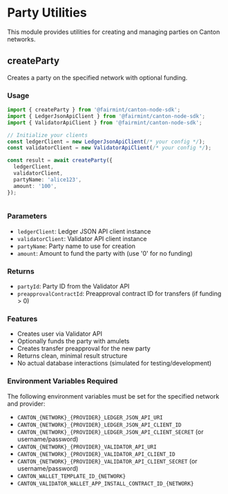 # Party Utilities

This module provides utilities for creating and managing parties on Canton networks.

## createParty

Creates a party on the specified network with optional funding.

### Usage

```typescript
import { createParty } from '@fairmint/canton-node-sdk';
import { LedgerJsonApiClient } from '@fairmint/canton-node-sdk';
import { ValidatorApiClient } from '@fairmint/canton-node-sdk';

// Initialize your clients
const ledgerClient = new LedgerJsonApiClient(/* your config */);
const validatorClient = new ValidatorApiClient(/* your config */);

const result = await createParty({
  ledgerClient,
  validatorClient,
  partyName: 'alice123',
  amount: '100',
});



```

### Parameters

- `ledgerClient`: Ledger JSON API client instance
- `validatorClient`: Validator API client instance
- `partyName`: Party name to use for creation
- `amount`: Amount to fund the party with (use '0' for no funding)

### Returns

- `partyId`: Party ID from the Validator API
- `preapprovalContractId`: Preapproval contract ID for transfers (if funding > 0)

### Features

- Creates user via Validator API
- Optionally funds the party with amulets
- Creates transfer preapproval for the new party
- Returns clean, minimal result structure
- No actual database interactions (simulated for testing/development)

### Environment Variables Required

The following environment variables must be set for the specified network and provider:

- `CANTON_{NETWORK}_{PROVIDER}_LEDGER_JSON_API_URI`
- `CANTON_{NETWORK}_{PROVIDER}_LEDGER_JSON_API_CLIENT_ID`
- `CANTON_{NETWORK}_{PROVIDER}_LEDGER_JSON_API_CLIENT_SECRET` (or username/password)
- `CANTON_{NETWORK}_{PROVIDER}_VALIDATOR_API_URI`
- `CANTON_{NETWORK}_{PROVIDER}_VALIDATOR_API_CLIENT_ID`
- `CANTON_{NETWORK}_{PROVIDER}_VALIDATOR_API_CLIENT_SECRET` (or username/password)
- `CANTON_WALLET_TEMPLATE_ID_{NETWORK}`
- `CANTON_VALIDATOR_WALLET_APP_INSTALL_CONTRACT_ID_{NETWORK}`
